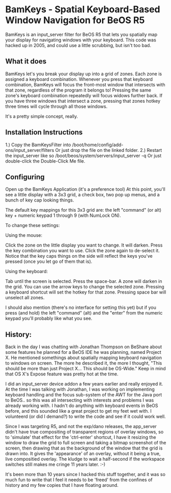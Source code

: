 # BamKeys - Spatial Keyboard-Based Window Navigation for BeOS R5

BamKeys is an input_server filter for BeOS R5 that lets you spatially map your display for navigating windows with your keyboard.
This code was hacked up in 2005, and could use a little scrubbing, but isn't too bad.

## What it does

BamKeys let's you break your display up into a grid of zones. Each zone is assigned a keyboard combination. Whenever you press that keyboard combination, BamKeys will focus the front-most window that intersects with that zone, regardless of the program it belongs to! Pressing the same zone's keyboard combination repeatedly will focus widows further back. If you have three windows that intersect a zone, pressing that zones hotkey three times will cycle through all those windows.

It's a pretty simple concept, really.

## Installation Instructions

1.) Copy the BamKeysFilter into
	/boot/home/config/add-ons/input_server/filters
	Or just drop the file on the linked folder.
2.) Restart the input_server like so
	/boot/beos/system/servers/input_server -q
	Or just double-click the Double-Click Me file.

## Configuring
Open up the BamKeys Application (it's a preference tool)
At this point, you'll see a little display with a 3x3 grid, a check box, two pop up menus, and a bunch of key cap looking things.

The default key mappings for this 3x3 grid are: the left "command" (or alt) key + numeric keypad 1 through 9 (with NumLock ON).

To change these settings:

Using the mouse:

Click the zone on the little display you want to change. It will darken. Press the key combination you want to use. Click the zone again to de-select it. Notice that the key caps things on the side will reflect the keys you've pressed (once you let go of them that is).

Using the keyboard:

Tab until the screen is selected. Press the space-bar. A zone will darken in the grid. You can use the arrow keys to change the selected zone. Pressing a keyboard shortcut will set the hotkey for that zone. Pressing space bar will unselect all zones.

I should also mention (there's no interface for setting this yet) but if you press (and hold) the left "command" (alt) and the "enter" from the numeric keypad you'll probably like what you see.

## History:

Back in the day I was chatting with Jonathan Thompson on BeShare about some features he planned for a BeOS IDE he was planning, named Project X.
He mentioned somethings about spatially mapping keyboard navigation to windows on screen. The more he described it, the more I thought, "This should be more than just Project X... This should be OS-Wide." Keep in mind that OS X's Expose feature was pretty hot at the time.

I did an input_server device addon a few years earlier and really enjoyed it. At the time I was talking with Jonathan, I was working on implementing keyboard handling and the focus sub-system of the AWT for the Java port to BeOS.. so this was all intersecting with interests and problems I was already working with. I hadn't do anything with keyboard events in BeOS before, and this sounded like a great project to get my feet wet with. I volunteerd (or did I demand?) to write the code and see if it could work well.

Since I was targeting R5, and not the exp/dano releases, the app_server didn't have true compositing of transparent regions of overlay windows, so to 'simulate' that effect for the 'ctrl-enter' shortcut, I have it resizing the window to draw the grid to full screen and taking a bitmap screenshot of the screen, then drawing that as the background of the window that the grid is drawn into. It gives the 'appearance' of an overlay, without it being a true, live compositied overlay. The kludge to wait a half-second if the workspace switches still makes me cringe 11 years later. :-)

It's been more than 10 years since I hacked this stuff together, and it was so much fun to write that I feel it needs to be 'freed' from the confines of history and my few copies that I have floating around.
